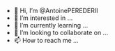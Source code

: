 - 👋 Hi, I’m @AntoinePEREDERII
- 👀 I’m interested in ...
- 🌱 I’m currently learning ...
- 💞️ I’m looking to collaborate on ...
- 📫 How to reach me ...

<!---
AntoinePEREDERII/AntoinePEREDERII is a ✨ special ✨ repository because its `README.md` (this file) appears on your GitHub profile.
You can click the Preview link to take a look at your changes.
--->
